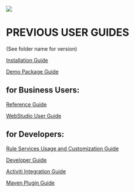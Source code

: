 ![](OpenLHome.png)

# PREVIOUS USER GUIDES
(See folder name for version)


[Installation Guide](demog_package_guide.md)

[Demo Package Guide](demo_package_guide.md)

## for Business Users:

[Reference Guide](reference_guide.md)

[WebStudio User Guide](webstudio_user_guide.md)

## for Developers:

[Rule Services Usage and Customization Guide](rule_services_usage_and_customization_guide.md)

[Developer Guide](developer_guide.md)

[Activiti Integration Guide](activiti_integration_guide.md)

[Maven Plugin Guide](maven_plugin_guide.md)
